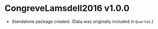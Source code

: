 # CongreveLamsdell2016 v1.0.0

* Standalone package created. (Data was originally included in `Quartet`.)
